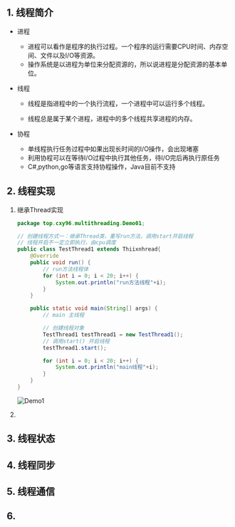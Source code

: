 ## 1. 线程简介

* 进程

  * 进程可以看作是程序的执行过程。一个程序的运行需要CPU时间、内存空间、文件以及I/O等资源。
  * 操作系统是以进程为单位来分配资源的，所以说进程是分配资源的基本单位。

* 线程

  * 线程是指进程中的一个执行流程，一个进程中可以运行多个线程。

  * 线程总是属于某个进程，进程中的多个线程共享进程的内存。

* 协程

  * 单线程执行任务过程中如果出现长时间的I/O操作，会出现堵塞
  * 利用协程可以在等待I/O过程中执行其他任务，待I/O完后再执行原任务
  * C#,python,go等语言支持协程操作，Java目前不支持

## 2. 线程实现

1. 继承Thread实现

   ```java
   package top.cxy96.multithreading.Demo01;
   
   // 创建线程方式一：继承Thread类，重写run方法，调用start开启线程
   // 线程开启不一定立即执行，由cpu调度
   public class TestThread1 extends Thiixnhread{
       @Override
       public void run() {
           // run方法线程体
           for (int i = 0; i < 20; i++) {
               System.out.println("run方法线程"+i);
           }
       }
   
       public static void main(String[] args) {
           // main 主线程
   
           // 创建线程对象
           TestThread1 testThread1 = new TestThread1();
           // 调用start() 开启线程
           testThread1.start();
   
           for (int i = 0; i < 20; i++) {
               System.out.println("main线程"+i);
           }
       }
   }
   ```

   ![Demo1](https://cdn.jsdelivr.net/gh/cxy20219/image/images/Multithreading_Demo1.png)

   

2. 

## 3. 线程状态
## 4. 线程同步
## 5. 线程通信
## 6. 